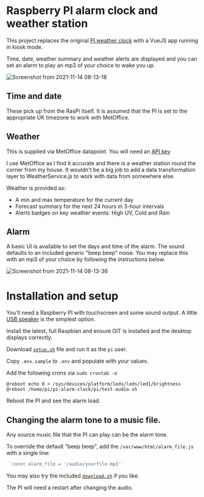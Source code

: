 # Raspberry PI alarm clock and weather station

This project replaces the original [PI weather clock](https://github.com/dmlogic/pi-clock-and-weather) with a VueJS app running in kiosk mode.

Time, date, weather summary and weather alerts are displayed and you can set an alarm to play an mp3 of your choice to wake you up.

![Screenshot from 2021-11-14 08-13-18](https://user-images.githubusercontent.com/1250252/141673812-67a5889b-44d8-4359-a8fb-314a57e7f786.png)

## Time and date

These pick up from the RasPi itself. It is assumed that the PI is set to the appropriate UK timezone to work with MetOffice.

## Weather

This is supplied via MetOffice datapoint. You will need an [API key](https://www.metoffice.gov.uk/services/data/datapoint/api)

I use MetOffice as I find it accurate and there is a weather station round the corner from my house. It wouldn't be a big job to add a data transformation layer to WeatherService.js to work with data from somewhere else.

Weather is provided as:

-   A min and max temperature for the current day
-   Forecast summary for the next 24 hours in 3-hour intervals
-   Alerts badges on key weather events: High UV, Cold and Rain

## Alarm

A basic UI is available to set the days and time of the alarm. The sound defaults to an included generic "beep beep" noise. You may replace this with an mp3 of your choice by following the instructions below.

![Screenshot from 2021-11-14 08-13-36](https://user-images.githubusercontent.com/1250252/141673836-237c8e30-1e19-4bfe-926b-66ec81b0df1e.png)

# Installation and setup

You'll need a Raspberry PI with touchscreen and some sound output. A little [USB speaker](https://thepihut.com/products/mini-external-usb-stereo-speaker) is the simplest option.

Install the latest, full Raspbian and ensure GIT is installed and the desktop displays correctly.

Download [`setup.sh`](https://raw.githubusercontent.com/dmlogic/pi-alarm-clock/main/pi/setup.sh) file and run it as the `pi` user.

Copy `.env.sample` to `.env` and populate with your values.

Add the following crons via `sudo crontab -e`

```
@reboot echo 0 > /sys/devices/platform/leds/leds/led1/brightness
@reboot /home/pi/pi-alarm-clock/pi/test-audio.sh
```

Reboot the PI and see the alarm load.

## Changing the alarm tone to a music file.

Any source music file that the PI can play can be the alarm tone.

To override the default "beep beep", add the `/var/www/html/alarm_file.js` with a single line:

```js
 `const alarm_file = '/audio/yourfile.mp3'`
 ```

You may also try the included [`download.sh`](https://github.com/dmlogic/pi-alarm-clock/blob/main/pi/download.sh) if you like.

The PI will need a restart after changing the audio.
